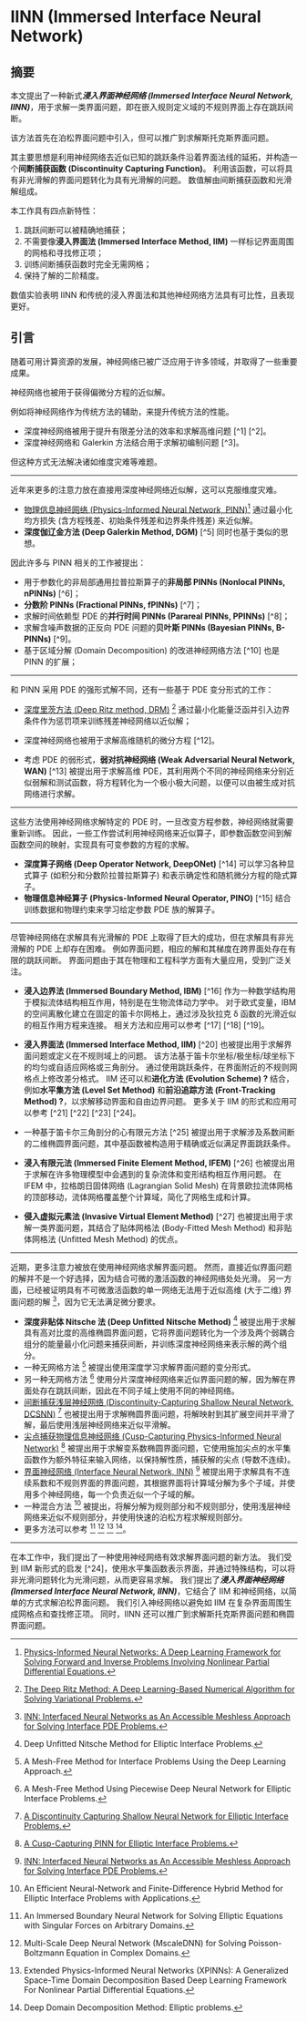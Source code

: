 # IINN (Immersed Interface Neural Network)

## 摘要

本文提出了一种新式***浸入界面神经网络 (Immersed Interface Neural Network, IINN)***，用于求解一类界面问题，即在嵌入规则定义域的不规则界面上存在跳跃间断。

该方法首先在泊松界面问题中引入，但可以推广到求解斯托克斯界面问题。

其主要思想是利用神经网络去近似已知的跳跃条件沿着界面法线的延拓，并构造一个**间断捕获函数 (Discontinuity Capturing Function)**。
利用该函数，可以将具有非光滑解的界面问题转化为具有光滑解的问题。
数值解由间断捕获函数和光滑解组成。

本工作具有四点新特性：
1. 跳跃间断可以被精确地捕获；
2. 不需要像**浸入界面法 (Immersed Interface Method, IIM)** 一样标记界面周围的网格和寻找修正项；
3. 训练间断捕获函数时完全无需网格；
4. 保持了解的二阶精度。

数值实验表明 IINN 和传统的浸入界面法和其他神经网络方法具有可比性，且表现更好。

## 引言

随着可用计算资源的发展，神经网络已被广泛应用于许多领域，并取得了一些重要成果。

神经网络也被用于获得偏微分方程的近似解。

例如将神经网络作为传统方法的辅助，来提升传统方法的性能。
- 深度神经网络被用于提升有限差分法的效率和求解高维问题 [^1] [^2]。
- 深度神经网络和 Galerkin 方法结合用于求解初编制问题 [^3]。

但这种方式无法解决诸如维度灾难等难题。

---

近年来更多的注意力放在直接用深度神经网络近似解，这可以克服维度灾难。
- [物理信息神经网络 (Physics-Informed Neural Network, PINN)](../Base/2018.06.13_PINN.md)[^4] 通过最小化均方损失 (含方程残差、初始条件残差和边界条件残差) 来近似解。
- **深度伽辽金方法 (Deep Galerkin Method, DGM)** [^5] 同时也基于类似的思想。

因此许多与 PINN 相关的工作被提出：
- 用于参数化的非局部通用拉普拉斯算子的**非局部 PINNs (Nonlocal PINNs, nPINNs)** [^6]；
- **分数阶 PINNs (Fractional PINNs, fPINNs)** [^7]；
- 求解时间依赖型 PDE 的**并行时间 PINNs (Parareal PINNs, PPINNs)** [^8]；
- 求解含噪声数据的正反向 PDE 问题的**贝叶斯 PINNs (Bayesian PINNs, B-PINNs)** [^9]。
- 基于区域分解 (Domain Decomposition) 的改进神经网络方法 [^10] 也是 PINN 的扩展；

[^4]: [Physics-Informed Neural Networks: A Deep Learning Framework for Solving Forward and Inverse Problems Involving Nonlinear Partial Differential Equations.](../Base/2018.06.13_PINN.md)

---

和 PINN 采用 PDE 的强形式解不同，还有一些基于 PDE 变分形式的工作：
- [深度里茨方法 (Deep Ritz method, DRM)](../Base/2017.09.24_DRM.md) [^11] 通过最小化能量泛函并引入边界条件作为惩罚项来训练残差神经网络以近似解；

- 深度神经网络也被用于求解高维随机的微分方程 [^12]。

- 考虑 PDE 的弱形式，**弱对抗神经网络 (Weak Adversarial Neural Network, WAN)** [^13] 被提出用于求解高维 PDE，其利用两个不同的神经网络来分别近似弱解和测试函数，将方程转化为一个极小极大问题，以便可以由被生成对抗网络进行求解。

[^11]: [The Deep Ritz Method: A Deep Learning-Based Numerical Algorithm for Solving Variational Problems.](../Base/2017.09.24_DRM.md)

---

这些方法使用神经网络求解特定的 PDE 时，一旦改变方程参数，神经网络就需要重新训练。
因此，一些工作尝试利用神经网络来近似算子，即参数函数空间到解函数空间的映射，实现具有可变参数的方程的求解。
- **深度算子网络 (Deep Operator Network, DeepONet)** [^14] 可以学习各种显式算子 (如积分和分数阶拉普拉斯算子) 和表示确定性和随机微分方程的隐式算子。
- **物理信息神经算子 (Physics-Informed Neural Operator, PINO)** [^15] 结合训练数据和物理约束来学习给定参数 PDE 族的解算子。

---

尽管神经网络在求解具有光滑解的 PDE 上取得了巨大的成功，但在求解具有非光滑解的 PDE 上却存在困难。
例如界面问题，相应的解和其梯度在跨界面处存在有限的跳跃间断。
界面问题由于其在物理和工程科学方面有大量应用，受到广泛关注。

- **浸入边界法 (Immersed Boundary Method, IBM)** [^16] 作为一种数学结构用于模拟流体结构相互作用，特别是在生物流体动力学中。
对于欧式变量，IBM 的空间离散化建立在固定的笛卡尔网格上，通过涉及狄拉克 δ 函数的光滑近似的相互作用方程来连接。
相关方法和应用可以参考 [^17] [^18] [^19]。

- **浸入界面法 (Immersed Interface Method, IIM)** [^20] 也被提出用于求解界面问题或定义在不规则域上的问题。
该方法基于笛卡尔坐标/极坐标/球坐标下的均匀或自适应网格或三角剖分。
通过使用跳跃条件，在界面附近的不规则网格点上修改差分格式。
IIM 还可以和**进化方法 (Evolution Scheme) ?** 结合，例如**水平集方法 (Level Set Method)** 和**前沿追踪方法 (Front-Tracking Method) ?**，以求解移动界面和自由边界问题。
更多关于 IIM 的形式和应用可以参考 [^21] [^22] [^23] [^24]。

- 一种基于笛卡尔三角剖分的心有限元方法 [^25] 被提出用于求解涉及系数间断的二维椭圆界面问题，其中基函数被构造用于精确或近似满足界面跳跃条件。
- **浸入有限元法 (Immersed Finite Element Method, IFEM)** [^26] 也被提出用于求解在许多物理模型中会遇到的复杂流体和变形结构相互作用问题。
在 IFEM 中，拉格朗日固体网络 (Lagrangian Solid Mesh) 在背景欧拉流体网格的顶部移动，流体网格覆盖整个计算域，简化了网格生成和计算。
- **侵入虚拟元素法 (Invasive Virtual Element Method)** [^27] 也被提出用于求解一类界面问题，其结合了贴体网格法 (Body-Fitted Mesh Method) 和非贴体网格法 (Unfitted Mesh Method) 的优点。

---

近期，更多注意力被放在使用神经网络求解界面问题。
然而，直接近似界面问题的解并不是一个好选择，因为结合可微的激活函数的神经网络处处光滑。
另一方面，已经被证明具有不可微激活函数的单一网络无法用于近似高维 (大于二维) 界面问题的解 [^28]，因为它无法满足微分要求。

- **深度非贴体 Nitsche 法 (Deep Unfitted Nitsche Method)** [^29] 被提出用于求解具有高对比度的高维椭圆界面问题，它将界面问题转化为一个涉及两个弱耦合组分的能量最小化问题来捕获间断，并训练深度神经网络来表示解的两个组分。
- 一种无网格方法 [^30] 被提出使用深度学习求解界面问题的变分形式。
- 另一种无网格方法 [^31] 使用分片深度神经网络来近似界面问题的解，因为解在界面处存在跳跃间断，因此在不同子域上使用不同的神经网络。
- [间断捕获浅层神经网络 (Discontinuity-Capturing Shallow Neural Network, DCSNN)](2021.06.10_DCSNN.md) [^32] 也被提出用于求解椭圆界面问题，将解映射到其扩展空间并平滑了解，最后使用浅层神经网络来近似平滑解。
- [尖点捕获物理信息神经网络 (Cusp-Capturing Physics-Informed Neural Network)](2022.10.15_Cusp-Capturing_PINN.md) [^33] 被提出用于求解变系数椭圆界面问题，它使用施加尖点的水平集函数作为额外特征来输入网络，以保持解性质，捕获解的尖点 (导数不连续)。
- [界面神经网络 (Interface Neural Network, INN)](2021.01.18_INN.md) [^28] 被提出用于求解具有不连续系数和不规则界面的界面问题，其根据界面将计算域分解为多个子域，并使用多个神经网络，每一个负责近似一个子域的解。
- 一种混合方法 [^34] 被提出，将解分解为规则部分和不规则部分，使用浅层神经网络来近似不规则部分，并使用快速的泊松方程求解规则部分。
- 更多方法可以参考 [^36] [^37] [^38] [^39]。

---

在本工作中，我们提出了一种使用神经网络有效求解界面问题的新方法。
我们受到 IIM 新形式的启发 [^24]，使用水平集函数表示界面，并通过特殊结构，可以将非光滑问题转化为光滑问题，从而更容易求解。
我们提出了***浸入界面神经网络 (Immersed Interface Neural Network, IINN)***，它结合了 IIM 和神经网络，以简单的方式求解泊松界面问题。
我们引入神经网络以避免如 IIM 在复杂界面周围生成网格点和查找修正项。
同时，IINN 还可以推广到求解斯托克斯界面问题和椭圆界面问题。

[^28]: [INN: Interfaced Neural Networks as An Accessible Meshless Approach for Solving Interface PDE Problems.](2021.01.18_INN.md)
[^29]: Deep Unfitted Nitsche Method for Elliptic Interface Problems.
[^30]: A Mesh-Free Method for Interface Problems Using the Deep Learning Approach.
[^31]: A Mesh-Free Method Using Piecewise Deep Neural Network for Elliptic Interface Problems.
[^32]: [A Discontinuity Capturing Shallow Neural Network for Elliptic Interface Problems.](2021.06.10_DCSNN.md)
[^33]: [A Cusp-Capturing PINN for Elliptic Interface Problems.](2022.10.15_Cusp-Capturing_PINN.md)
[^34]: An Efficient Neural-Network and Finite-Difference Hybrid Method for Elliptic Interface Problems with Applications.
[^36]: An Immersed Boundary Neural Network for Solving Elliptic Equations with Singular Forces on Arbitrary Domains.
[^37]: Multi-Scale Deep Neural Network (MscaleDNN) for Solving Poisson-Boltzmann Equation in Complex Domains.
[^38]: Extended Physics-Informed Neural Networks (XPINNs): A Generalized Space-Time Domain Decomposition Based Deep Learning Framework For Nonlinear Partial Differential Equations.
[^39]: Deep Domain Decomposition Method: Elliptic problems.